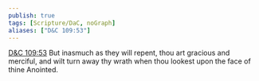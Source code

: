 ```yaml
---
publish: true
tags: [Scripture/DaC, noGraph]
aliases: ["D&C 109:53"]
---
```

[D&C 109:53](https://churchofjesuschrist.org/study/scriptures/dc-testament/dc/109?lang=eng&id=p53#p53) But inasmuch as they will repent, thou art gracious and merciful, and wilt turn away thy wrath when thou lookest upon the face of thine Anointed.

